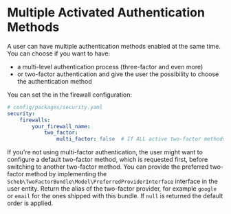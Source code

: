 Multiple Activated Authentication Methods
=========================================

A user can have multiple authentication methods enabled at the same time. You can choose if you want to have:
- a multi-level authentication process (three-factor and even more)
- or two-factor authentication and give the user the possibility to choose the authentication method

You can set the in the firewall configuration:

```yaml
# config/packages/security.yaml
security:
    firewalls:
        your_firewall_name:
            two_factor:
                multi_factor: false  # If ALL active two-factor methods need to be fulfilled
```

If you're not using multi-factor authentication, the user might want to configure a default two-factor method, which is
requested first, before switching to another two-factor method. You can provide the preferred two-factor method by
implementing the `Scheb\TwoFactorBundle\Model\PreferredProviderInterface` interface in the user entity. Return the
alias of the two-factor provider, for example `google` or `email` for the ones shipped with this bundle. If `null` is
returned the default order is applied.
